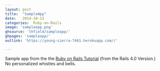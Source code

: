 ```yaml
---
layout: post
title:  "SampleApp"
date:   2014-10-23
categories:  Ruby-on-Rails
image: 'sampleapp.png'
ghsource: 'thfield/sampleapp/'
ghpages: 'sampleapp/'
outlink: 'https://young-sierra-7461.herokuapp.com//'

---
```

Sample app from the the [Ruby on Rails Tutorial](http://railstutorial.org/) (from the Rails 4.0 Version.) No personalized whistles and bells.
